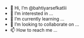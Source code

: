 - 👋 Hi, I’m @bahtiyarsefkatlii
- 👀 I’m interested in ...
- 🌱 I’m currently learning ...
- 💞️ I’m looking to collaborate on ...
- 📫 How to reach me ...

<!---
bahtiyarsefkatlii/bahtiyarsefkatlii is a ✨ special ✨ repository because its `README.md` (this file) appears on your GitHub profile.
You can click the Preview link to take a look at your changes.
--->
